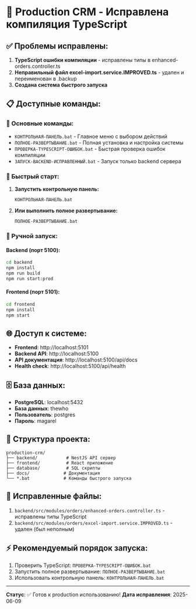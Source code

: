 # 🚀 Production CRM - Исправлена компиляция TypeScript

## ✅ Проблемы исправлены:

1. **TypeScript ошибки компиляции** - исправлены типы в enhanced-orders.controller.ts
2. **Неправильный файл excel-import.service.IMPROVED.ts** - удален и переименован в .backup
3. **Создана система быстрого запуска**

## 📋 Доступные команды:

### 🎯 Основные команды:
- `КОНТРОЛЬНАЯ-ПАНЕЛЬ.bat` - Главное меню с выбором действий
- `ПОЛНОЕ-РАЗВЕРТЫВАНИЕ.bat` - Полная установка и настройка системы
- `ПРОВЕРКА-TYPESCRIPT-ОШИБОК.bat` - Быстрая проверка ошибок компиляции
- `ЗАПУСК-BACKEND-ИСПРАВЛЕННЫЙ.bat` - Запуск только backend сервера

### 🚀 Быстрый старт:

1. **Запустить контрольную панель:**
   ```
   КОНТРОЛЬНАЯ-ПАНЕЛЬ.bat
   ```

2. **Или выполнить полное развертывание:**
   ```
   ПОЛНОЕ-РАЗВЕРТЫВАНИЕ.bat
   ```

### 🔧 Ручной запуск:

#### Backend (порт 5100):
```bash
cd backend
npm install
npm run build
npm run start:prod
```

#### Frontend (порт 5101):
```bash
cd frontend
npm install
npm start
```

## 🌐 Доступ к системе:

- **Frontend**: http://localhost:5101
- **Backend API**: http://localhost:5100
- **API документация**: http://localhost:5100/api/docs
- **Health check**: http://localhost:5100/api/health

## 🗄️ База данных:

- **PostgreSQL**: localhost:5432
- **База данных**: thewho
- **Пользователь**: postgres
- **Пароль**: magarel

## 📁 Структура проекта:

```
production-crm/
├── backend/           # NestJS API сервер
├── frontend/          # React приложение
├── database/          # SQL скрипты
├── docs/             # Документация
└── *.bat             # Команды быстрого запуска
```

## 🔧 Исправленные файлы:

1. `backend/src/modules/orders/enhanced-orders.controller.ts` - исправлены типы TypeScript
2. `backend/src/modules/orders/excel-import.service.IMPROVED.ts` - удален (был неполным)

## ⚡ Рекомендуемый порядок запуска:

1. Проверить TypeScript: `ПРОВЕРКА-TYPESCRIPT-ОШИБОК.bat`
2. Запустить полное развертывание: `ПОЛНОЕ-РАЗВЕРТЫВАНИЕ.bat`
3. Использовать контрольную панель: `КОНТРОЛЬНАЯ-ПАНЕЛЬ.bat`

---

**Статус**: ✅ Готов к production использованию!
**Дата исправления**: 2025-06-09
